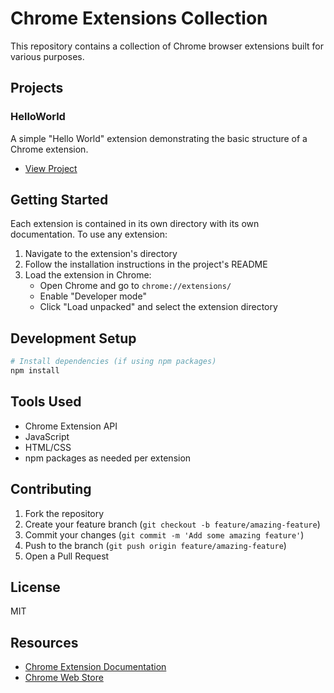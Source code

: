# Chrome Extensions Collection

This repository contains a collection of Chrome browser extensions built for various purposes.

## Projects

### HelloWorld

A simple "Hello World" extension demonstrating the basic structure of a Chrome extension.

- [View Project](./helloWorld)

## Getting Started

Each extension is contained in its own directory with its own documentation. To use any extension:

1. Navigate to the extension's directory
2. Follow the installation instructions in the project's README
3. Load the extension in Chrome:
   - Open Chrome and go to `chrome://extensions/`
   - Enable "Developer mode"
   - Click "Load unpacked" and select the extension directory

## Development Setup

```bash
# Install dependencies (if using npm packages)
npm install
```

## Tools Used

- Chrome Extension API
- JavaScript
- HTML/CSS
- npm packages as needed per extension

## Contributing

1. Fork the repository
2. Create your feature branch (`git checkout -b feature/amazing-feature`)
3. Commit your changes (`git commit -m 'Add some amazing feature'`)
4. Push to the branch (`git push origin feature/amazing-feature`)
5. Open a Pull Request

## License

MIT

## Resources

- [Chrome Extension Documentation](https://developer.chrome.com/docs/extensions/)
- [Chrome Web Store](https://chrome.google.com/webstore/category/extensions)
